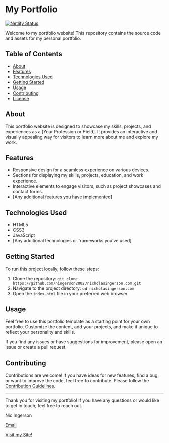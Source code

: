 # My Portfolio

[![Netlify Status](https://api.netlify.com/api/v1/badges/78c1c7cc-0947-4dc0-afd9-e0a9a3b467aa/deploy-status)](https://app.netlify.com/sites/nicholasingerson/deploys)

Welcome to my portfolio website! This repository contains the source code and assets for my personal portfolio.

## Table of Contents

- [About](#about)
- [Features](#features)
- [Technologies Used](#technologies-used)
- [Getting Started](#getting-started)
- [Usage](#usage)
- [Contributing](#contributing)
- [License](#license)

## About

This portfolio website is designed to showcase my skills, projects, and experiences as a [Your Profession or Field]. It provides an interactive and visually appealing way for visitors to learn more about me and explore my work.

## Features

- Responsive design for a seamless experience on various devices.
- Sections for displaying my skills, projects, education, and work experience.
- Interactive elements to engage visitors, such as project showcases and contact forms.
- [Any additional features you have implemented]

## Technologies Used

- HTML5
- CSS3
- JavaScript
- [Any additional technologies or frameworks you've used]

## Getting Started

To run this project locally, follow these steps:

1. Clone the repository: `git clone https://github.com/ningerson2002/nicholasingerson.com.git`
2. Navigate to the project directory: `cd nicholasingerson.com`
3. Open the `index.html` file in your preferred web browser.

## Usage

Feel free to use this portfolio template as a starting point for your own portfolio. Customize the content, add your projects, and make it unique to reflect your personality and skills.

If you find any issues or have suggestions for improvement, please open an issue or create a pull request.

## Contributing

Contributions are welcome! If you have ideas for new features, find a bug, or want to improve the code, feel free to contribute. Please follow the [Contribution Guidelines](docs/CONTRIBUTING.md).

---

Thank you for visiting my portfolio! If you have any questions or would like to get in touch, feel free to reach out.

Nic Ingerson

[Email](mailto:ingersonmeacham01@allegheny.edu)

[Visit my Site!](https://nicholasingerson.netlify.app/)
